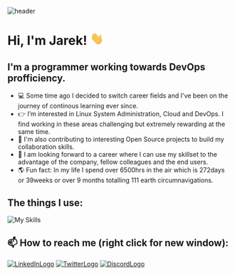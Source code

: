 ![header](https://capsule-render.vercel.app/api?type=waving&color=auto&height=260&section=header&text=jarek-pacocha&fontSize=90&animation=fadeIn&fontAlignY=38&desc=Hello%20and%20welcome%20to%20my%20GitHub%20profile!&descAlignY=53&descAlign=68)
# Hi, I'm Jarek! [<img src="https://raw.githubusercontent.com/ABSphreak/ABSphreak/master/gifs/Hi.gif" width="30px">](https://www.linkedin.com/in/jaroslaw-pacocha)

## I'm a programmer working towards DevOps profficiency.

- 💻 Some time ago I decided to switch career fields and I've been on the journey of continous learning ever since.
- :point_right:	I’m interested in Linux System Administration, Cloud and DevOps. I find working in these areas challenging but extremely rewarding at the same time.
- :handshake:	I'm also contributing to interesting Open Source projects to build my collaboration skills.
- :hammer: I am looking forward to a career where I can use my skillset to the advantage of the company, fellow colleagues and the end users.
- :earth_americas:	Fun fact: In my life I spend over 6500hrs in the air which is 272days or 39weeks or over 9 months totalling 111 earth circumnavigations. 

## The things I use:
![My Skills](https://skillicons.dev/icons?i=py,linux,bash,gcp,aws,docker,ansible,git,github,vscode)

## 📫 How to reach me (right click for new window):
[![LinkedInLogo](https://img.shields.io/badge/LinkedIn-0077B5?style=for-the-badge&logo=linkedin&logoColor=white)](https://www.linkedin.com/in/jaroslaw-pacocha)
[![TwitterLogo](https://img.shields.io/badge/Twitter-1DA1F2?style=for-the-badge&logo=twitter&logoColor=white)](https://twitter.com/thlyer)
[![DiscordLogo](https://img.shields.io/badge/Discord-7289DA?style=for-the-badge&logo=discord&logoColor=white)](https://discord.com/users/374991847363313665)
